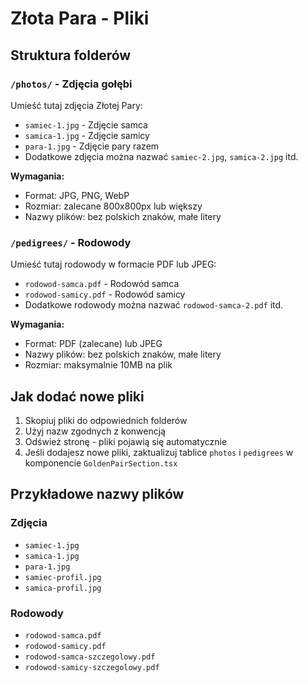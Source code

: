 # Złota Para - Pliki

## Struktura folderów

### `/photos/` - Zdjęcia gołębi

Umieść tutaj zdjęcia Złotej Pary:

- `samiec-1.jpg` - Zdjęcie samca
- `samica-1.jpg` - Zdjęcie samicy  
- `para-1.jpg` - Zdjęcie pary razem
- Dodatkowe zdjęcia można nazwać `samiec-2.jpg`, `samica-2.jpg` itd.

**Wymagania:**

- Format: JPG, PNG, WebP
- Rozmiar: zalecane 800x800px lub większy
- Nazwy plików: bez polskich znaków, małe litery

### `/pedigrees/` - Rodowody

Umieść tutaj rodowody w formacie PDF lub JPEG:

- `rodowod-samca.pdf` - Rodowód samca
- `rodowod-samicy.pdf` - Rodowód samicy
- Dodatkowe rodowody można nazwać `rodowod-samca-2.pdf` itd.

**Wymagania:**

- Format: PDF (zalecane) lub JPEG
- Nazwy plików: bez polskich znaków, małe litery
- Rozmiar: maksymalnie 10MB na plik

## Jak dodać nowe pliki

1. Skopiuj pliki do odpowiednich folderów
2. Użyj nazw zgodnych z konwencją
3. Odśwież stronę - pliki pojawią się automatycznie
4. Jeśli dodajesz nowe pliki, zaktualizuj tablice `photos` i `pedigrees` w komponencie `GoldenPairSection.tsx`

## Przykładowe nazwy plików

### Zdjęcia

- `samiec-1.jpg`
- `samica-1.jpg`
- `para-1.jpg`
- `samiec-profil.jpg`
- `samica-profil.jpg`

### Rodowody

- `rodowod-samca.pdf`
- `rodowod-samicy.pdf`
- `rodowod-samca-szczegolowy.pdf`
- `rodowod-samicy-szczegolowy.pdf`
